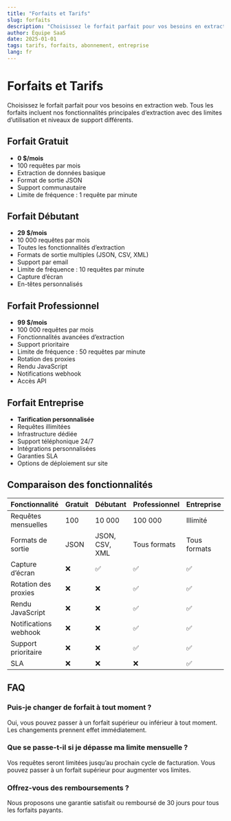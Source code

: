 ```yaml
---
title: "Forfaits et Tarifs"
slug: forfaits
description: "Choisissez le forfait parfait pour vos besoins en extraction web"
author: Équipe SaaS
date: 2025-01-01
tags: tarifs, forfaits, abonnement, entreprise
lang: fr
---
```


# Forfaits et Tarifs

Choisissez le forfait parfait pour vos besoins en extraction web. Tous les forfaits incluent nos fonctionnalités principales d’extraction avec des limites d’utilisation et niveaux de support différents.

## Forfait Gratuit
- **0 $/mois**
- 100 requêtes par mois
- Extraction de données basique
- Format de sortie JSON
- Support communautaire
- Limite de fréquence : 1 requête par minute

## Forfait Débutant
- **29 $/mois**
- 10 000 requêtes par mois
- Toutes les fonctionnalités d’extraction
- Formats de sortie multiples (JSON, CSV, XML)
- Support par email
- Limite de fréquence : 10 requêtes par minute
- Capture d’écran
- En-têtes personnalisés

## Forfait Professionnel
- **99 $/mois**
- 100 000 requêtes par mois
- Fonctionnalités avancées d’extraction
- Support prioritaire
- Limite de fréquence : 50 requêtes par minute
- Rotation des proxies
- Rendu JavaScript
- Notifications webhook
- Accès API

## Forfait Entreprise
- **Tarification personnalisée**
- Requêtes illimitées
- Infrastructure dédiée
- Support téléphonique 24/7
- Intégrations personnalisées
- Garanties SLA
- Options de déploiement sur site

## Comparaison des fonctionnalités

| Fonctionnalité           | Gratuit | Débutant | Professionnel | Entreprise |
|-------------------------|---------|----------|--------------|------------|
| Requêtes mensuelles     | 100     | 10 000   | 100 000      | Illimité   |
| Formats de sortie       | JSON    | JSON, CSV, XML | Tous formats | Tous formats |
| Capture d’écran         | ❌      | ✅       | ✅           | ✅         |
| Rotation des proxies    | ❌      | ❌       | ✅           | ✅         |
| Rendu JavaScript        | ❌      | ❌       | ✅           | ✅         |
| Notifications webhook   | ❌      | ❌       | ✅           | ✅         |
| Support prioritaire     | ❌      | ❌       | ✅           | ✅         |
| SLA                     | ❌      | ❌       | ❌           | ✅         |

## FAQ

### Puis-je changer de forfait à tout moment ?
Oui, vous pouvez passer à un forfait supérieur ou inférieur à tout moment. Les changements prennent effet immédiatement.

### Que se passe-t-il si je dépasse ma limite mensuelle ?
Vos requêtes seront limitées jusqu’au prochain cycle de facturation. Vous pouvez passer à un forfait supérieur pour augmenter vos limites.

### Offrez-vous des remboursements ?
Nous proposons une garantie satisfait ou remboursé de 30 jours pour tous les forfaits payants.
